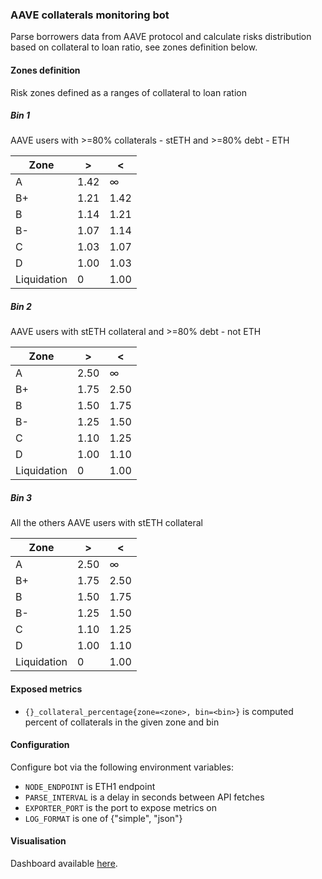 ### AAVE collaterals monitoring bot

Parse borrowers data from AAVE protocol and calculate risks distribution
based on collateral to loan ratio, see zones definition below.

#### Zones definition

Risk zones defined as a ranges of collateral to loan ration

##### Bin 1

AAVE users with >=80% collaterals - stETH and  >=80% debt - ETH

| Zone        | >    | <    |
|-------------|------|------|
| A           | 1.42 | ∞    |
| B+          | 1.21 | 1.42 |
| B           | 1.14 | 1.21 |
| B-          | 1.07 | 1.14 |
| C           | 1.03 | 1.07 |
| D           | 1.00 | 1.03 |
| Liquidation | 0    | 1.00 |

##### Bin 2

AAVE users with stETH collateral and >=80% debt - not ETH

| Zone        | >    | <    |
|-------------|------|------|
| A           | 2.50 | ∞    |
| B+          | 1.75 | 2.50 |
| B           | 1.50 | 1.75 |
| B-          | 1.25 | 1.50 |
| C           | 1.10 | 1.25 |
| D           | 1.00 | 1.10 |
| Liquidation | 0    | 1.00 |

##### Bin 3

All the others AAVE users with stETH collateral

| Zone        | >    | <    |
|-------------|------|------|
| A           | 2.50 | ∞    |
| B+          | 1.75 | 2.50 |
| B           | 1.50 | 1.75 |
| B-          | 1.25 | 1.50 |
| C           | 1.10 | 1.25 |
| D           | 1.00 | 1.10 |
| Liquidation | 0    | 1.00 |

#### Exposed metrics

- `{}_collateral_percentage{zone=<zone>, bin=<bin>}` is computed percent of collaterals in the given zone and bin

#### Configuration

Configure bot via the following environment variables:

- `NODE_ENDPOINT` is ETH1 endpoint
- `PARSE_INTERVAL` is a delay in seconds between API fetches
- `EXPORTER_PORT` is the port to expose metrics on
- `LOG_FORMAT` is one of {"simple", "json"}

#### Visualisation

Dashboard available [here](https://grafana-automation.lido.fi/d/wYiKGhynz/aave-bot?orgId=1).
